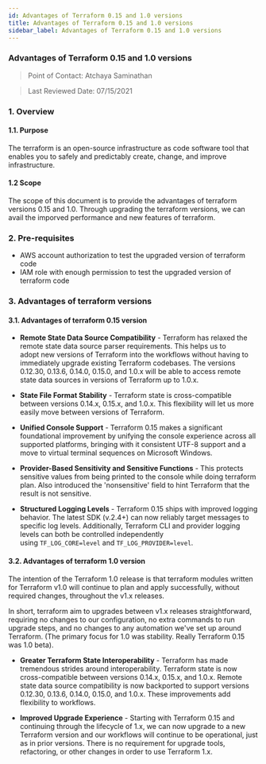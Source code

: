 ```yaml
---
id: Advantages of Terraform 0.15 and 1.0 versions
title: Advantages of Terraform 0.15 and 1.0 versions
sidebar_label: Advantages of Terraform 0.15 and 1.0 versions
---
```


### Advantages of Terraform 0.15 and 1.0 versions

> Point of Contact: Atchaya Saminathan

> Last Reviewed Date: 07/15/2021

### 1. Overview
#### 1.1. Purpose 

   The terraform is an open-source infrastructure as code software tool that enables you to safely and predictably create, change, and improve infrastructure.
   
#### 1.2 Scope
   
   The scope of this document is to provide the advantages of terraform versions 0.15 and 1.0. Through upgrading the terraform versions, we can avail the imporved performance and new features of terraform.
   
### 2. Pre-requisites

- AWS account authorization to test the upgraded version of terraform code
- IAM role with enough permission to test the upgraded version of terraform code

### 3. Advantages of terraform versions

#### 3.1. Advantages of terraform 0.15 version

- **Remote State Data Source Compatibility** - Terraform has relaxed the remote state data source parser requirements. This helps us to adopt new versions of Terraform into the workflows without having to immediately upgrade existing Terraform codebases. The versions 0.12.30, 0.13.6, 0.14.0, 0.15.0, and 1.0.x will be able to access remote state data sources in versions of Terraform up to 1.0.x.

- **State File Format Stability** - Terraform state is cross-compatible between versions 0.14.x, 0.15.x, and 1.0.x. This flexibility will let us more easily move between versions of Terraform.

- **Unified Console Support** - Terraform 0.15 makes a significant foundational improvement by unifying the console experience across all supported platforms, bringing with it consistent UTF-8 support and a move to virtual terminal sequences on Microsoft Windows.

- **Provider-Based Sensitivity and Sensitive Functions** - This protects sensitive values from being printed to the console while doing terraform plan. Also introduced the 'nonsensitive' field to hint Terraform that the result is not sensitive.

- **Structured Logging Levels** - Terraform 0.15 ships with improved logging behavior. The latest SDK (v.2.4+) can now reliably target messages to specific log levels. Additionally, Terraform CLI and provider logging levels can both be controlled independently using `TF_LOG_CORE=level` and `TF_LOG_PROVIDER=level`.

#### 3.2. Advantages of terraform 1.0 version

The intention of the Terraform 1.0 release is that terraform modules written for Terraform v1.0 will continue to plan and apply successfully, without required changes, throughout the v1.x releases.

In short, terraform aim to upgrades between v1.x releases straightforward, requiring no changes to our configuration, no extra commands to run upgrade steps, and no changes to any automation we've set up around Terraform. (The primary focus for 1.0 was stability. Really Terraform 0.15 was 1.0 beta).

- **Greater Terraform State Interoperability** - Terraform has made tremendous strides around interoperability. Terraform state is now cross-compatible between versions 0.14.x, 0.15.x, and 1.0.x. Remote state data source compatibility is now backported to support versions 0.12.30, 0.13.6, 0.14.0, 0.15.0, and 1.0.x. These improvements add flexibility to workflows.

- **Improved Upgrade Experience** - Starting with Terraform 0.15 and continuing through the lifecycle of 1.x, we can now upgrade to a new Terraform version and our workflows will continue to be operational, just as in prior versions. There is no requirement for upgrade tools, refactoring, or other changes in order to use Terraform 1.x.

